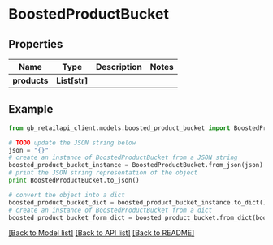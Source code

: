 # BoostedProductBucket


## Properties
Name | Type | Description | Notes
------------ | ------------- | ------------- | -------------
**products** | **List[str]** |  | 

## Example

```python
from gb_retailapi_client.models.boosted_product_bucket import BoostedProductBucket

# TODO update the JSON string below
json = "{}"
# create an instance of BoostedProductBucket from a JSON string
boosted_product_bucket_instance = BoostedProductBucket.from_json(json)
# print the JSON string representation of the object
print BoostedProductBucket.to_json()

# convert the object into a dict
boosted_product_bucket_dict = boosted_product_bucket_instance.to_dict()
# create an instance of BoostedProductBucket from a dict
boosted_product_bucket_form_dict = boosted_product_bucket.from_dict(boosted_product_bucket_dict)
```
[[Back to Model list]](../README.md#documentation-for-models) [[Back to API list]](../README.md#documentation-for-api-endpoints) [[Back to README]](../README.md)


